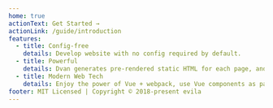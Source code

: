 ```yaml
---
home: true
actionText: Get Started →
actionLink: /guide/introduction
features:
  - title: Config-free
    details: Develop website with no config required by default.
  - title: Powerful
    details: Dvan generates pre-rendered static HTML for each page, and runs as an SPA once a page is loaded.
  - title: Modern Web Tech
    details: Enjoy the power of Vue + webpack, use Vue components as pages.
footer: MIT Licensed | Copyright © 2018-present evila
---
```

